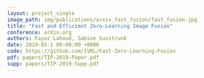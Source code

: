 ```yaml
---
layout: project_single
image_path: img/publications/arxiv_fast_fusion/fast_fusion.jpg
title: "Fast and Efficient Zero-Learning Image Fusion"
conference: arXiv.org
authors: Fayez Lahoud, Sabine Susstrunk
date: 2019-05-1 00:00:00 +0000
code: https://github.com/IVRL/Fast-Zero-Learning-Fusion
pdf: papers/TIP-2019-Paper.pdf
supp: papers/TIP-2019-Supp.pdf
---
```


